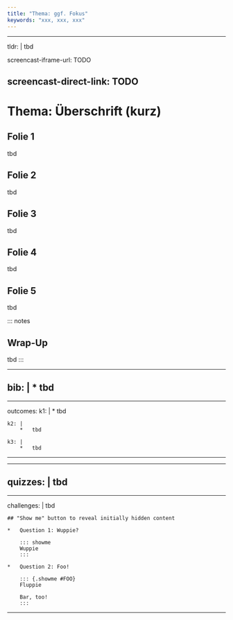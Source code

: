 ```yaml
---
title: "Thema: ggf. Fokus"
keywords: "xxx, xxx, xxx"
---
```






---
tldr: |
    tbd

screencast-iframe-url: TODO

screencast-direct-link: TODO
---





# Thema: Überschrift (kurz)

<!-- 20 Minuten: 5+1 Folien (3 Min/Folie) -->

<!-- Für Screencasts 15..20 Minuten anpeilen (max. 7 Folien) -->


## Folie 1

tbd


## Folie 2

tbd


## Folie 3

tbd


## Folie 4

tbd


## Folie 5

tbd


::: notes
## Wrap-Up

<!-- Zusammenfassung in Screencast -->

tbd
:::





---
bib: |
    *   tbd
---



---
outcomes:
    k1: |
        *   tbd

    k2: |
        *   tbd

    k3: |
        *   tbd
---



---
quizzes: |
    tbd
---



---
challenges: |
    tbd

    ## "Show me" button to reveal initially hidden content

    *   Question 1: Wuppie?

        ::: showme
        Wuppie
        :::

    *   Question 2: Foo!

        ::: {.showme #FOO}
        Fluppie

        Bar, too!
        :::
---

